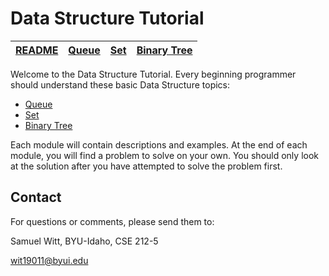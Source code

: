 # Data Structure Tutorial

| [README](README.md) | [Queue](lessons/queue.md) | [Set](lessons/set.md) | [Binary Tree](lessons/binaryTree.md) |
| ------------------- | ------------------------- | --------------------- | ------------------------------------ |

Welcome to the Data Structure Tutorial. Every beginning programmer should understand these basic Data Structure topics:

-  [Queue](lessons/queue.md)
-  [Set](lessons/set.md)
-  [Binary Tree](lessons/binaryTree.md)

Each module will contain descriptions and examples. At the end of each module, you will find a problem to solve on your own. You should only look at the solution after you have attempted to solve the problem first.

## Contact

For questions or comments, please send them to:

Samuel Witt, BYU-Idaho, CSE 212-5

wit19011@byui.edu
